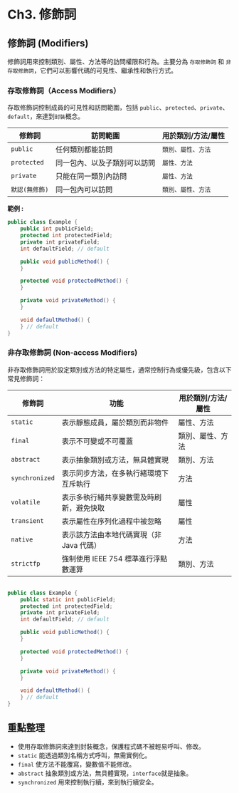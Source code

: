 # Ch3. 修飾詞

## 修飾詞 (Modifiers)

修飾詞用來控制類別、屬性、方法等的訪問權限和行為。主要分為 `存取修飾詞` 和 `非存取修飾詞`，它們可以影響代碼的可見性、繼承性和執行方式。

### 存取修飾詞（Access Modifiers）

存取修飾詞控制成員的可見性和訪問範圍，包括 `public`、`protected`、`private`、`default`，來達到`封裝`概念。

| 修飾詞         | 訪問範圍           | 用於類別/方法/屬性 |
|-------------|----------------|------------|
| `public`    | 任何類別都能訪問       | `類別、屬性、方法` |
| `protected` | 同一包內、以及子類別可以訪問 | `屬性、方法`    |
| `private`   | 只能在同一類別內訪問     | `屬性、方法`    |
| `默認(無修飾)`   | 同一包內可以訪問       | `類別、屬性、方法` |

**範例 :**

```java
public class Example {
    public int publicField;
    protected int protectedField;
    private int privateField;
    int defaultField; // default

    public void publicMethod() {
    }

    protected void protectedMethod() {
    }

    private void privateMethod() {
    }

    void defaultMethod() {
    } // default
}
```

### 非存取修飾詞 (Non-access Modifiers)

非存取修飾詞用於設定類別或方法的特定屬性，通常控制行為或優先級，包含以下常見修飾詞：

| 修飾詞            | 功能                      | 用於類別/方法/屬性 |
|----------------|-------------------------|------------|
| `static`       | 表示靜態成員，屬於類別而非物件         | 屬性、方法      |
| `final`        | 表示不可變或不可覆蓋              | 類別、屬性、方法   |
| `abstract`     | 表示抽象類別或方法，無具體實現         | 類別、方法      |
| `synchronized` | 表示同步方法，在多執行緒環境下互斥執行     | 方法         |
| `volatile`     | 表示多執行緒共享變數需及時刷新，避免快取    | 屬性         |
| `transient`    | 表示屬性在序列化過程中被忽略          | 屬性         |
| `native`       | 表示該方法由本地代碼實現（非 Java 代碼） | 方法         |
| `strictfp`     | 強制使用 IEEE 754 標準進行浮點數運算 | 類別、方法      |


```java

public class Example {
    public static int publicField;
    protected int protectedField;
    private int privateField;
    int defaultField; // default

    public void publicMethod() {
    }

    protected void protectedMethod() {
    }

    private void privateMethod() {
    }

    void defaultMethod() {
    } // default
}

```

## 重點整理

- 使用存取修飾詞來達到封裝概念，保護程式碼不被輕易呼叫、修改。
- `static` 能透過類別名稱方式呼叫，無需實例化。
- `final` 使方法不能覆寫，變數值不能修改。
- `abstract` 抽象類別或方法，無具體實現，`interface`就是抽象。
- `synchronized` 用來控制執行續，來到執行續安全。

